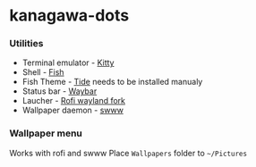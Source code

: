 # kanagawa-dots
### Utilities
+ Terminal emulator - [Kitty](https://github.com/kovidgoyal/kitty)
+ Shell - [Fish](https://github.com/fish-shell/fish-shell)
+ Fish Theme - [Tide](https://github.com/IlanCosman/tide) needs to be installed manualy
+ Status bar - [Waybar](https://github.com/Alexays/Waybar)
+ Laucher - [Rofi wayland fork](https://archlinux.org/packages/extra/x86_64/rofi-wayland/)
+ Wallpaper daemon - [swww](https://github.com/LGFae/swww)

### Wallpaper menu
Works with rofi and swww
Place ```Wallpapers``` folder to ```~/Pictures```
